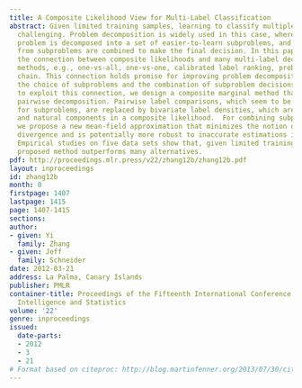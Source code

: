 ```yaml
---
title: A Composite Likelihood View for Multi-Label Classification
abstract: Given limited training samples, learning to classify multiple labels is
  challenging. Problem decomposition is widely used in this case, where the original
  problem is decomposed into a set of easier-to-learn subproblems, and predictions
  from subproblems are combined to make the final decision. In this paper we show
  the connection between composite likelihoods and many multi-label decomposition
  methods, e.g., one-vs-all, one-vs-one, calibrated label ranking, probabilistic classifier
  chain. This connection holds promise for improving problem decomposition in both
  the choice of subproblems and the combination of subproblem decisions. As an attempt
  to exploit this connection, we design a composite marginal method that improves
  pairwise decomposition. Pairwise label comparisons, which seem to be a natural choice
  for subproblems, are replaced by bivariate label densities, which are more informative
  and natural components in a composite likelihood.  For combining subproblem decisions,
  we propose a new mean-field approximation that minimizes the notion of composite
  divergence and is potentially more robust to inaccurate estimations in subproblems.
  Empirical studies on five data sets show that, given limited training samples, the
  proposed method outperforms many alternatives.
pdf: http://proceedings.mlr.press/v22/zhang12b/zhang12b.pdf
layout: inproceedings
id: zhang12b
month: 0
firstpage: 1407
lastpage: 1415
page: 1407-1415
sections: 
author:
- given: Yi
  family: Zhang
- given: Jeff
  family: Schneider
date: 2012-03-21
address: La Palma, Canary Islands
publisher: PMLR
container-title: Proceedings of the Fifteenth International Conference on Artificial
  Intelligence and Statistics
volume: '22'
genre: inproceedings
issued:
  date-parts:
  - 2012
  - 3
  - 21
# Format based on citeproc: http://blog.martinfenner.org/2013/07/30/citeproc-yaml-for-bibliographies/
---
```

